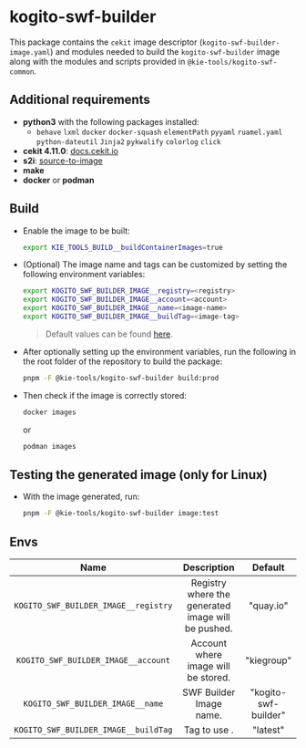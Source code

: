 # kogito-swf-builder

This package contains the `cekit` image descriptor (`kogito-swf-builder-image.yaml`) and modules needed to build the `kogito-swf-builder`
image along with the modules and scripts provided in `@kie-tools/kogito-swf-common`.

## Additional requirements

- **python3** with the following packages installed:
  - `behave` `lxml` `docker` `docker-squash` `elementPath` `pyyaml` `ruamel.yaml` `python-dateutil` `Jinja2` `pykwalify` `colorlog` `click`
- **cekit 4.11.0**: [docs.cekit.io](https://docs.cekit.io/en/latest/index.html)
- **s2i**: [source-to-image](https://github.com/openshift/source-to-image)
- **make**
- **docker** or **podman**

## Build

- Enable the image to be built:

  ```bash
  export KIE_TOOLS_BUILD__buildContainerImages=true
  ```

- (Optional) The image name and tags can be customized by setting the following environment variables:

  ```bash
  export KOGITO_SWF_BUILDER_IMAGE__registry=<registry>
  export KOGITO_SWF_BUILDER_IMAGE__account=<account>
  export KOGITO_SWF_BUILDER_IMAGE__name=<image-name>
  export KOGITO_SWF_BUILDER_IMAGE__buildTag=<image-tag>
  ```

  > Default values can be found [here](./env/index.js).

- After optionally setting up the environment variables, run the following in the root folder of the repository to build the package:

  ```bash
  pnpm -F @kie-tools/kogito-swf-builder build:prod
  ```

- Then check if the image is correctly stored:

  ```bash
  docker images
  ```

  or

  ```bash
  podman images
  ```

## Testing the generated image (only for Linux)

- With the image generated, run:

  ```bash
  pnpm -F @kie-tools/kogito-swf-builder image:test
  ```

## Envs

|                 Name                 |                    Description                     |       Default        |
| :----------------------------------: | :------------------------------------------------: | :------------------: |
| `KOGITO_SWF_BUILDER_IMAGE__registry` | Registry where the generated image will be pushed. |      "quay.io"       |
| `KOGITO_SWF_BUILDER_IMAGE__account`  |        Account where image will be stored.         |      "kiegroup"      |
|   `KOGITO_SWF_BUILDER_IMAGE__name`   |              SWF Builder Image name.               | "kogito-swf-builder" |
| `KOGITO_SWF_BUILDER_IMAGE__buildTag` |                    Tag to use .                    |       "latest"       |
